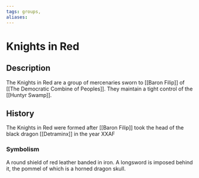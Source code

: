 ```yaml
---
tags: groups, 
aliases:
---
```


# Knights in Red
## Description
The Knights in Red are a group of mercenaries sworn to [[Baron Filip]] of [[The Democratic Combine of Peoples]]. They maintain a tight control of the [[Huntyr Swamp]].

## History
The Knights in Red were formed after [[Baron Filip]] took the head of the black dragon [[Detraminx]] in the year XXAF

### Symbolism
A round shield of red leather banded in iron. A longsword is imposed behind it, the pommel of which is a horned dragon skull.